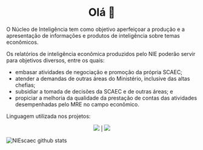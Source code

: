 
<h1 align="center"> Olá 👋 </h1>

O Núcleo de Inteligência tem como objetivo aperfeiçoar a produção e a apresentação de informações e produtos de inteligência sobre temas econômicos.

Os relatórios de inteligência econômica produzidos pelo NIE poderão servir para objetivos diversos, entre os quais:
- embasar atividades de negociação e promoção da própria SCAEC;
- atender a demandas de outras áreas do Ministério, inclusive das altas chefias;
- subsidiar a tomada de decisões da SCAEC e de outras áreas; e
- propiciar a melhoria da qualidade da prestação de contas das atividades desempenhadas pelo MRE no campo econômico.

Linguagem utilizada nos projetos: 

<p align="center">
<img src="https://img.shields.io/badge/R-276DC3?style=for-the-badge&logo=r&logoColor=white" /> | <img src="https://img.shields.io/badge/html5-%23E34F26.svg?style=for-the-badge&logo=html5&logoColor=white")
</p>


![NIEscaec github stats](https://github-readme-stats.vercel.app/api/top-langs/?username=NIEscaec)
